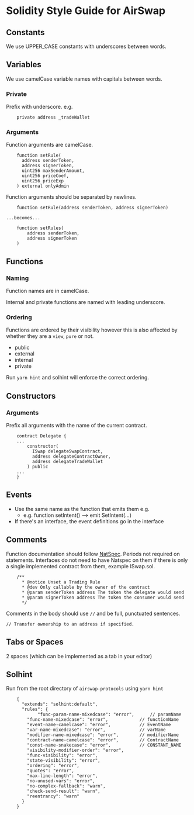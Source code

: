# Solidity Style Guide for AirSwap

## Constants

We use UPPER_CASE constants with underscores between words.

## Variables

We use camelCase variable names with capitals between words.

### Private

Prefix with underscore. e.g.

```
    private address _tradeWallet
```

### Arguments

Function arguments are camelCase.

```
    function setRule(
      address senderToken,
      address signerToken,
      uint256 maxSenderAmount,
      uint256 priceCoef,
      uint256 priceExp
    ) external onlyAdmin
```

Function arguments should be separated by newlines.

```
    function setRule(address senderToken, address signerToken)
```

    ...becomes...

```
    function setRules(
        address senderToken,
        address signerToken
    )
```

## Functions

### Naming

Function names are in camelCase.

Internal and private functions are named with leading underscore.

### Ordering

Functions are ordered by their visibility however this is also affected by whether they are a `view`, `pure` or not.

- public
- external
- internal
- private

Run `yarn hint` and solhint will enforce the correct ordering.

## Constructors

### Arguments

Prefix all arguments with the name of the current contract.

```
    contract Delegate {
    ...
        constructor(
          ISwap delegateSwapContract,
          address delegateContractOwner,
          address delegateTradeWallet
        ) public
    ...
    }
```

## Events

- Use the same name as the function that emits them e.g.
  - e.g. function setIntent() —> emit SetIntent(...)
- If there's an interface, the event definitions go in the interface

## Comments

Function documentation should follow [NatSpec](https://solidity.readthedocs.io/en/v0.5.12/natspec-format.html). Periods not required on statements. Interfaces do not need to have Natspec on them if there is only a single implemented contract from them, example ISwap.sol.

```
    /**
      * @notice Unset a Trading Rule
      * @dev Only callable by the owner of the contract
      * @param senderToken address The token the delegate would send
      * @param signerToken address The token the consumer would send
      */
```

Comments in the body should use `//` and be full, punctuated sentences.

    // Transfer ownership to an address if specified.

## Tabs or Spaces

2 spaces (which can be implemented as a tab in your editor)

## Solhint

Run from the root directory of `airswap-protocols` using `yarn hint`

```
    {
      "extends": "solhint:default",
      "rules": {
            "func-param-name-mixedcase": "error",      // paramName
        "func-name-mixedcase": "error",            // functionName
        "event-name-camelcase": "error",           // EventName
        "var-name-mixedcase": "error",             // varName
        "modifier-name-mixedcase": "error",        // modifierName
        "contract-name-camelcase": "error",        // ContractName
        "const-name-snakecase": "error",           // CONSTANT_NAME
        "visibility-modifier-order": "error",
        "func-visibility": "error",
        "state-visibility": "error",
        "ordering": "error",
        "quotes": "error",
        "max-line-length": "error",
        "no-unused-vars": "error",
        "no-complex-fallback": "warn",
        "check-send-result": "warn",
        "reentrancy": "warn"
      }
    }
```
